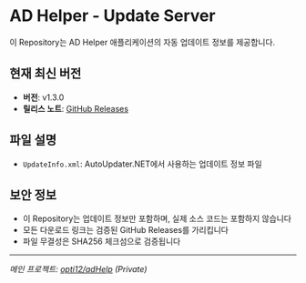 # AD Helper - Update Server

이 Repository는 AD Helper 애플리케이션의 자동 업데이트 정보를 제공합니다.

## 현재 최신 버전
- **버전**: v1.3.0
- **릴리스 노트**: [GitHub Releases](https://github.com/opti12/adHelp/releases)

## 파일 설명
- `UpdateInfo.xml`: AutoUpdater.NET에서 사용하는 업데이트 정보 파일

## 보안 정보
- 이 Repository는 업데이트 정보만 포함하며, 실제 소스 코드는 포함하지 않습니다
- 모든 다운로드 링크는 검증된 GitHub Releases를 가리킵니다
- 파일 무결성은 SHA256 체크섬으로 검증됩니다

---
*메인 프로젝트: [opti12/adHelp](https://github.com/opti12/adHelp) (Private)*
